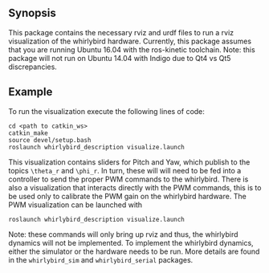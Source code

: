 ## Synopsis

This package contains the necessary rviz and urdf files to run a rviz visualization of the whirlybird hardware.
Currently, this package assumes that you are running Ubuntu 16.04 with the ros-kinetic toolchain. Note: this 
package will not run on Ubuntu 14.04 with Indigo due to Qt4 vs Qt5 discrepancies.

## Example

To run the visualization execute the following lines of code:
```
cd <path to catkin_ws>
catkin_make
source devel/setup.bash
roslaunch whirlybird_description visualize.launch
```

This visualization contains sliders for Pitch and Yaw, which publish to the topics `\theta_r` and `\phi_r`. In turn,
these will will need to be fed into a controller to send the proper PWM commands to the whirlybird. There is also a 
visualization that interacts directly with the PWM commands, this is to be used only to calibrate the PWM gain on 
the whirlybird hardware. The PWM visualization can be launched with 
```
roslaunch whirlybird_description visualize.launch
```

Note: these commands will only bring up rviz and thus, the whirlybird dynamics will not be implemented. To implement the
whirlybird dynamics, either the simulator or the hardware needs to be run. More details are found in the 
`whirlybird_sim` and `whirlybird_serial` packages.
